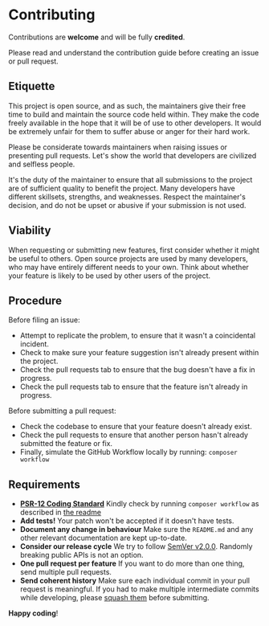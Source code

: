 # Contributing

Contributions are **welcome** and will be fully **credited**.

Please read and understand the contribution guide before creating an issue or pull request.

## Etiquette

This project is open source, and as such, the maintainers give their free time to build and maintain the source code
held within. They make the code freely available in the hope that it will be of use to other developers. It would be
extremely unfair for them to suffer abuse or anger for their hard work.

Please be considerate towards maintainers when raising issues or presenting pull requests. Let's show the
world that developers are civilized and selfless people.

It's the duty of the maintainer to ensure that all submissions to the project are of sufficient
quality to benefit the project. Many developers have different skillsets, strengths, and weaknesses. Respect the maintainer's decision, and do not be upset or abusive if your submission is not used.

## Viability

When requesting or submitting new features, first consider whether it might be useful to others. Open
source projects are used by many developers, who may have entirely different needs to your own. Think about
whether your feature is likely to be used by other users of the project.

## Procedure

Before filing an issue:

-   Attempt to replicate the problem, to ensure that it wasn't a coincidental incident.
-   Check to make sure your feature suggestion isn't already present within the project.
-   Check the pull requests tab to ensure that the bug doesn't have a fix in progress.
-   Check the pull requests tab to ensure that the feature isn't already in progress.

Before submitting a pull request:

-   Check the codebase to ensure that your feature doesn't already exist.
-   Check the pull requests to ensure that another person hasn't already submitted the feature or fix.
-   Finally, simulate the GitHub Workflow locally by running: `composer workflow` 

## Requirements

-   **[PSR-12 Coding Standard](https://www.php-fig.org/psr/psr-12/)** Kindly check by running `composer workflow` as described in [the readme](https://github.com/usernotnull/tall-toasts#contributing)
-   **Add tests!** Your patch won't be accepted if it doesn't have tests.
-   **Document any change in behaviour** Make sure the `README.md` and any other relevant documentation are kept up-to-date.
-   **Consider our release cycle** We try to follow [SemVer v2.0.0](https://semver.org/). Randomly breaking public APIs is not an option.
-   **One pull request per feature** If you want to do more than one thing, send multiple pull requests.
-   **Send coherent history** Make sure each individual commit in your pull request is meaningful. If you had to make multiple intermediate commits while developing, please [squash them](https://www.git-scm.com/book/en/v2/Git-Tools-Rewriting-History#Changing-Multiple-Commit-Messages) before submitting.

**Happy coding**!
